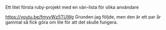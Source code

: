 Ett litet första ruby-projekt med en vän-lista för olika användare 

https://youtu.be/fmyvWz5TUWg
Grunden jag följde, men den är ett par år gammal så fick göra om lite för att det skulle fungera.
